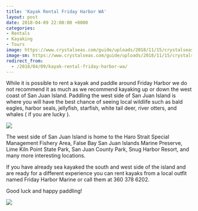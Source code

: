 ```yaml
---
title: 'Kayak Rental Friday Harbor WA'
layout: post
date: 2018-04-09 22:00:00 +0000
categories:
- Rentals
- Kayaking
- Tours
image: https://www.crystalseas.com/guide/uploads/2018/11/15/crystalseas-kayaking-photo-paddlingNEt.jpg
image-sm: https://www.crystalseas.com/guide/uploads/2018/11/15/crystalseas-kayaking-photo-paddlingNEt.jpg
redirect_from:
  - /2018/04/09/kayak-rental-friday-harbor-wa/
---
```

While it is possible to rent a kayak and paddle around Friday Harbor we do not recommend it as much as we recommend kayaking up or down the west coast of San Juan Island.  Paddling the west side of San Juan Island is where you will have the best chance of seeing local wildlife such as bald eagles, harbor seals, jellyfish, starfish, white tail deer, river otters, and whales (  if you are lucky  ).

![](https://stqsfya1eeoulo.dreamhosters.com/2018-12-03_17-37-21.jpg)

The west side of San Juan Island is home to the Haro Strait Special Management Fishery Area, False Bay San Juan Islands Marine Preserve, Lime Kiln Point State Park, San Juan County Park, Snug Harbor Resort, and many more interesting locations.

If you have already sea kayaked the south and west side of the island and are ready for a different experience you can rent kayaks from a local outfit named Friday Harbor Marine or call them at 360 378 6202.

Good luck and happy paddling!

![]({{site.baseurl}}/uploads/2018/11/15/crystalseas-kayaking-photo-paddlingNEt.jpg)
